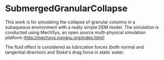 # SubmergedGranularCollapse

This work is for simulating the collapse of granular columns in a subaqueous environment with a really simple DEM model.
The simulation is conducted using MechSys, an open source multi-physical simulation platform (http://mechsys.nongnu.org/index.html)

The fluid effect is considered as lubrication forces (both normal and tangential direction) and Stoke's drag force in static water.
